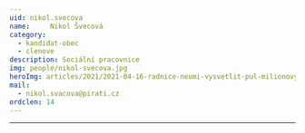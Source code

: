 ```yaml
---
uid: nikol.svecova
name:     Nikol Švecová
category:
  - kandidat-obec
  - clenove
description: Sociální pracovnice
img: people/nikol-svecova.jpg
heroImg: articles/2021/2021-04-16-radnice-neumi-vysvetlit-pul-milionovy-pro-valentu.jpg
mail:
  - nikol.svacova@pirati.cz
ordclen: 14
---
```



---
